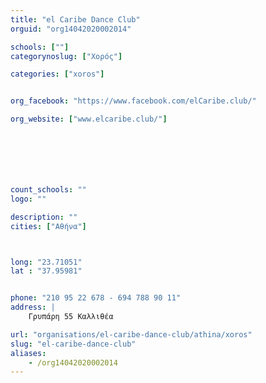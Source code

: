 ```yaml
---
title: "el Caribe Dance Club"
orguid: "org14042020002014"

schools: [""]
categorynoslug: ["Χορός"]

categories: ["xoros"]


org_facebook: "https://www.facebook.com/elCaribe.club/"

org_website: ["www.elcaribe.club/"]







count_schools: ""
logo: ""

description: ""
cities: ["Αθήνα"]



long: "23.71051"
lat : "37.95981"


phone: "210 95 22 678 - 694 788 90 11"
address: |
    Γρυπάρη 55 Καλλιθέα

url: "organisations/el-caribe-dance-club/athina/xoros"
slug: "el-caribe-dance-club"
aliases:
    - /org14042020002014
---
```



